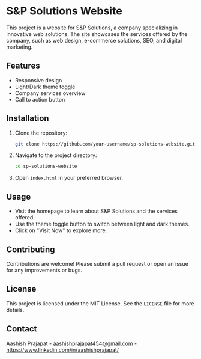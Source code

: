 # S&P Solutions Website

This project is a website for S&P Solutions, a company specializing in innovative web solutions. The site showcases the services offered by the company, such as web design, e-commerce solutions, SEO, and digital marketing.

## Features
- Responsive design
- Light/Dark theme toggle
- Company services overview
- Call to action button

## Installation
1. Clone the repository:
    ```bash
    git clone https://github.com/your-username/sp-solutions-website.git
    ```
2. Navigate to the project directory:
    ```bash
    cd sp-solutions-website
    ```
3. Open `index.html` in your preferred browser.

## Usage
- Visit the homepage to learn about S&P Solutions and the services offered.
- Use the theme toggle button to switch between light and dark themes.
- Click on "Visit Now" to explore more.

## Contributing
Contributions are welcome! Please submit a pull request or open an issue for any improvements or bugs.

## License
This project is licensed under the MIT License. See the `LICENSE` file for more details.

## Contact
Aashish Prajapat - aashishprajapat454@gmail.com - https://www.linkedin.com/in/aashishprajapat/
